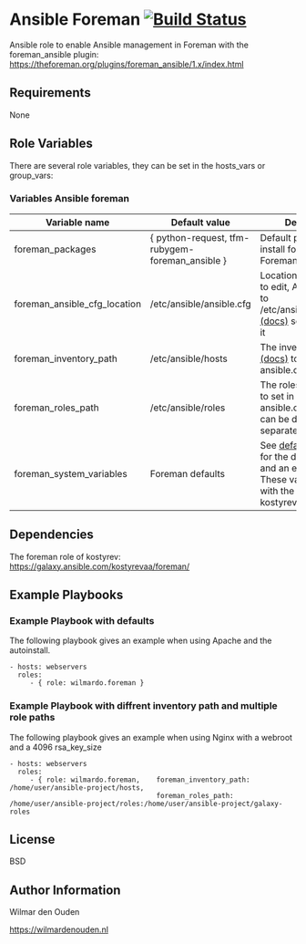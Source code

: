 Ansible Foreman [![Build Status](https://travis-ci.org/wilmardo/ansible-letsencrypt.svg?branch=master)](https://travis-ci.org/wilmardo/ansible-letsencrypt)
=========

Ansible role to enable Ansible management in Foreman with the foreman_ansible plugin:
https://theforeman.org/plugins/foreman_ansible/1.x/index.html

Requirements
------------
None

Role Variables
--------------
There are several role variables, they can be set in the hosts_vars or group_vars:

### Variables Ansible foreman

| Variable name                 | Default value                                     | Description         |
| -------------------------     | ---------------------                             | ------------------- |
| foreman_packages              | { python-request, tfm-rubygem-foreman_ansible }   | Default packages to install for Ansible Foreman to work
| foreman_ansible_cfg_location  | /etc/ansible/ansible.cfg                          | Location of the Ansible to edit, Ansible defaults to /etc/ansible/ansible.cfg [(docs)](http://docs.ansible.com/ansible/galaxy.html#roles-path) so best to leave it
| foreman_inventory_path        | /etc/ansible/hosts                                | The inventory_path [(docs)](http://docs.ansible.com/ansible/galaxy.html#inventory-path) to set in the ansible.cfg
| foreman_roles_path            | /etc/ansible/roles                                | The roles_path [(docs)](http://docs.ansible.com/ansible/galaxy.html#roles-path) to set in the ansible.cfg, multiple can be defined separated by a :
| foreman_system_variables      | Foreman defaults                                  | See [defaults/main.yml](defaults/main.yml) for the default values and an explanation. These values work with the defaults of the kostyrev.foreman role

Dependencies
------------
The foreman role of kostyrev:
https://galaxy.ansible.com/kostyrevaa/foreman/

Example Playbooks
----------------

### Example Playbook with defaults
The following playbook gives an example when using Apache and the autoinstall.

    - hosts: webservers    
      roles:
         - { role: wilmardo.foreman }

### Example Playbook with diffrent inventory path and multiple role paths
The following playbook gives an example when using Nginx with a webroot and a 4096 rsa_key_size

    - hosts: webservers    
      roles:
         - { role: wilmardo.foreman,    foreman_inventory_path: /home/user/ansible-project/hosts,
                                        foreman_roles_path: /home/user/ansible-project/roles:/home/user/ansible-project/galaxy-roles
License
-------

BSD

Author Information
------------------

Wilmar den Ouden

https://wilmardenouden.nl